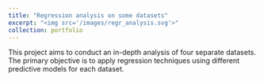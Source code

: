 ```yaml
---
title: "Regression analysis on some datasets"
excerpt: "<img src='/images/regr_analysis.svg'>"
collection: portfolio
---
```


This project aims to conduct an in-depth analysis of four separate datasets. The primary objective is to apply regression techniques using different predictive models for each dataset.
